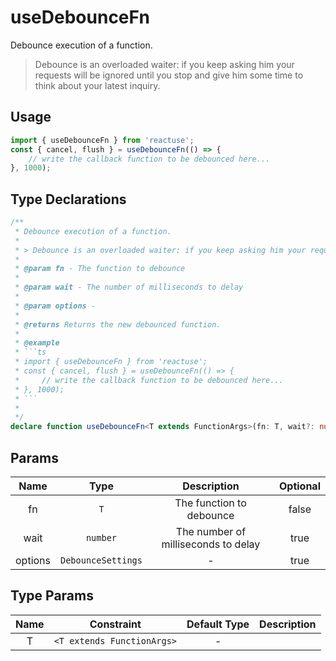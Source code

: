 # useDebounceFn

Debounce execution of a function.

> Debounce is an overloaded waiter: if you keep asking him your requests will be ignored until you stop and give him some time to think about your latest inquiry.

## Usage

```ts
import { useDebounceFn } from 'reactuse';
const { cancel, flush } = useDebounceFn(() => {
    // write the callback function to be debounced here...
}, 1000);
```

## Type Declarations

````ts
/**
 * Debounce execution of a function.
 *
 * > Debounce is an overloaded waiter: if you keep asking him your requests will be ignored until you stop and give him some time to think about your latest inquiry.
 *
 * @param fn - The function to debounce
 *
 * @param wait - The number of milliseconds to delay
 *
 * @param options -
 *
 * @returns Returns the new debounced function.
 *
 * @example
 * ```ts
 * import { useDebounceFn } from 'reactuse';
 * const { cancel, flush } = useDebounceFn(() => {
 *     // write the callback function to be debounced here...
 * }, 1000);
 * ```
 *
 */
declare function useDebounceFn<T extends FunctionArgs>(fn: T, wait?: number, options?: DebounceSettings): DebouncedFunc<(...args: Parameters<T>) => ReturnType<T>>;
````

## Params

|  Name   |        Type        |             Description             | Optional |
| :-----: | :----------------: | :---------------------------------: | :------: |
|   fn    |        `T`         |      The function to debounce       |  false   |
|  wait   |      `number`      | The number of milliseconds to delay |   true   |
| options | `DebounceSettings` |                  -                  |   true   |

## Type Params

| Name |         Constraint         | Default Type | Description |
| :--: | :------------------------: | :----------: | :---------: |
|  T   | `<T extends FunctionArgs>` |      -       |             |
